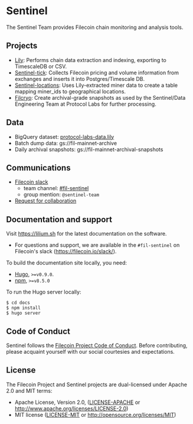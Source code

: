 # Sentinel

The Sentinel Team provides Filecoin chain monitoring and analysis tools.

## Projects
- [Lily](https://lilium.sh/software/lily/introduction/): Performs chain data extraction and indexing, exporting to TimescaleDB or CSV.
- [Sentinel-tick](https://github.com/filecoin-project/sentinel-tick): Collects Filecoin pricing and volume information from exchanges and inserts it into Postgres/Timescale DB.
- [Sentinel-locations](https://github.com/filecoin-project/sentinel-locations): Uses Lily-extracted miner data to create a table mapping miner_ids to geographical locations.
- [Filcryo](https://github.com/filecoin-project/filcryo): Create archival-grade snapshots as used by the Sentinel/Data Engineering Team at Protocol Labs for further processing.

## Data
- BigQuery dataset: [protocol-labs-data.lily](console.cloud.google.com/bigquery?ws=!1m4!1m3!3m2!1sprotocol-labs-data!2slily)
- Batch dump data: gs://fil-mainnet-archive
- Daily archival snapshots: gs://fil-mainnet-archival-snapshots

## Communications
- [Filecoin slack](https://filecoin.io/slack)
    - team channel: [#fil-sentinel](https://filecoinproject.slack.com/archives/C0174P5M11T)
    - group mention: `@sentinel-team`
- [Request for collaboration](https://github.com/filecoin-project/sentinel/blob/master/REQUEST.md)

## Documentation and support

Visit https://lilium.sh for the latest documentation on the software.

- For questions and support, we are available in the `#fil-sentinel` on Filecoin's slack (https://filecoin.io/slack/).

To build the documentation site locally, you need:
- [Hugo](https://gohugo.io/getting-started/installing/), `>=v0.9.0`.
- [npm](https://docs.npmjs.com/downloading-and-installing-node-js-and-npm), `>=v8.5.0`

To run the Hugo server locally:

```
$ cd docs
$ npm install
$ hugo server
```

## Code of Conduct

Sentinel follows the [Filecoin Project Code of Conduct](https://github.com/filecoin-project/community/blob/master/CODE_OF_CONDUCT.md). Before contributing, please acquaint yourself with our social courtesies and expectations.


## License

The Filecoin Project and Sentinel projects are dual-licensed under Apache 2.0 and MIT terms:

- Apache License, Version 2.0, ([LICENSE-APACHE](https://github.com/filecoin-project/sentinel/blob/master/LICENSE-APACHE) or http://www.apache.org/licenses/LICENSE-2.0)
- MIT license ([LICENSE-MIT](https://github.com/filecoin-project/sentinel/blob/master/LICENSE-MIT) or http://opensource.org/licenses/MIT)
